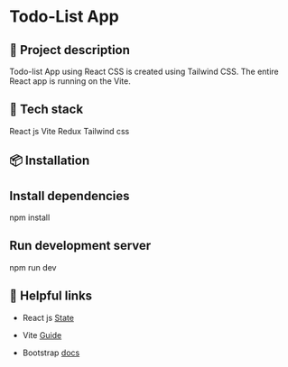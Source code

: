 # Todo-List App

## 📄 Project description

Todo-list App using React CSS is created using Tailwind CSS. The entire React app is running on the Vite.

## 🚀 Tech stack

React js
Vite
Redux
Tailwind css

## 📦 Installation

## Install dependencies
npm install

## Run development server
npm run dev

## 📌 Helpful links

<ul>
<li>
 
 React js [State](https://react.dev/learn/state-a-components-memory) 
 </li>
 <li>
  
 Vite [Guide](https://vitejs.dev/guide/) 
</li>
 <li>
  
 Bootstrap [docs](https://getbootstrap.com/docs/5.3/getting-started/introduction/) 
 </li>
</ul>
